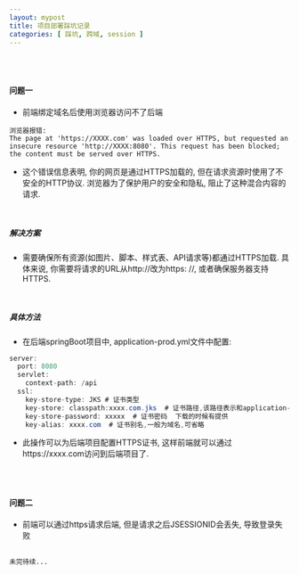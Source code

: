 ```yaml
---
layout: mypost
title: 项目部署踩坑记录
categories: [ 踩坑, 跨域, session ]
---
```


<br>
<br>

#### 问题一

- 前端绑定域名后使用浏览器访问不了后端

```text
浏览器报错:
The page at 'https://XXXX.com' was loaded over HTTPS, but requested an insecure resource 'http://XXXX:8080'. This request has been blocked; the content must be served over HTTPS.
```

- 这个错误信息表明, 你的网页是通过HTTPS加载的, 但在请求资源时使用了不安全的HTTP协议. 浏览器为了保护用户的安全和隐私,
  阻止了这种混合内容的请求.

<br>

##### 解决方案

- 需要确保所有资源(如图片、脚本、样式表、API请求等)都通过HTTPS加载. 具体来说, 你需要将请求的URL从http://改为https:
  //, 或者确保服务器支持HTTPS.

<br>

##### 具体方法

- 在后端springBoot项目中, application-prod.yml文件中配置:

```java
server:
  port: 8080
  servlet:
    context-path: /api
  ssl:
    key-store-type: JKS # 证书类型
    key-store: classpath:xxxx.com.jks  # 证书路径,该路径表示和application-prod.yml同级目录下的xxxx.com.jks证书文件
    key-store-password: xxxxx  # 证书密码  下载的时候有提供
    key-alias: xxxx.com  # 证书别名,一般为域名,可省略
```

- 此操作可以为后端项目配置HTTPS证书, 这样前端就可以通过https://xxxx.com访问到后端项目了.

<br>
<br>

#### 问题二

- 前端可以通过https请求后端, 但是请求之后JSESSIONID会丢失, 导致登录失败

```text

未完待续...
```
